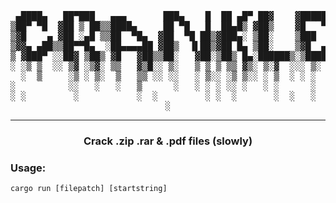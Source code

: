<pre style="text-align: center">
 ▄████▄   ██▀███   ▄▄▄       ███▄    █  ██ ▄█▀ ██▓    ▓█████  ██▀███
▒██▀ ▀█  ▓██ ▒ ██▒▒████▄     ██ ▀█   █  ██▄█▒ ▓██▒    ▓█   ▀ ▓██ ▒ ██▒
▒▓█    ▄ ▓██ ░▄█ ▒▒██  ▀█▄  ▓██  ▀█ ██▒▓███▄░ ▒██░    ▒███   ▓██ ░▄█ ▒
▒▓▓▄ ▄██▒▒██▀▀█▄  ░██▄▄▄▄██ ▓██▒  ▐▌██▒▓██ █▄ ▒██░    ▒▓█  ▄ ▒██▀▀█▄
▒ ▓███▀ ░░██▓ ▒██▒ ▓█   ▓██▒▒██░   ▓██░▒██▒ █▄░██████▒░▒████▒░██▓ ▒██▒
░ ░▒ ▒  ░░ ▒▓ ░▒▓░ ▒▒   ▓▒█░░ ▒░   ▒ ▒ ▒ ▒▒ ▓▒░ ▒░▓  ░░░ ▒░ ░░ ▒▓ ░▒▓░
  ░  ▒     ░▒ ░ ▒░  ▒   ▒▒ ░░ ░░   ░ ▒░░ ░▒ ▒░░ ░ ▒  ░ ░ ░  ░  ░▒ ░ ▒░
░          ░░   ░   ░   ▒      ░   ░ ░ ░ ░░ ░   ░ ░      ░     ░░   ░
░ ░         ░           ░  ░         ░ ░  ░       ░  ░   ░  ░   ░
░
</pre>
<hr/>
<h3 style="text-align: center">
Crack .zip .rar & .pdf files (slowly)
</h3>

### Usage:
```
cargo run [filepatch] [startstring]
```